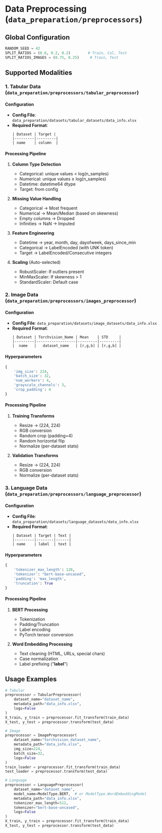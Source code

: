 # Data Preprocessing (`data_preparation/preprocessors`) 

## Global Configuration
```python
RANDOM_SEED = 42
SPLIT_RATIOS = (0.6, 0.2, 0.2)        # Train, Cal, Test
SPLIT_RATIOS_IMAGES = (0.75, 0.25)     # Train, Test
```

## Supported Modalities

### 1. Tabular Data (`data_preparation/preprocessors/tabular_preprocessor`) 
#### Configuration
- **Config File**: `data_preparation/datasets/tabular_datasets/data_info.xlsx`
- **Required Format**:
   ```
   | Dataset | Target |
   |---------|---------|
   | name    | column  |
   ```

#### Processing Pipeline
1. **Column Type Detection**
   - Categorical: unique values < log(n_samples)
   - Numerical: unique values ≥ log(n_samples)
   - Datetime: datetime64 dtype
   - Target: from config

2. **Missing Value Handling**
   - Categorical → Most frequent
   - Numerical → Mean/Median (based on skewness)
   - Empty columns → Dropped
   - Infinities → NaN → Imputed

3. **Feature Engineering**
   - Datetime → year, month, day, dayofweek, days_since_min
   - Categorical → LabelEncoded (with UNK token)
   - Target → LabelEncoded/Consecutive integers

4. **Scaling** (Auto-selected)
   - RobustScaler: If outliers present
   - MinMaxScaler: If skewness > 1
   - StandardScaler: Default case

### 2. Image Data (`data_preparation/preprocessors/images_preprocessor`) 
#### Configuration
- **Config File**: `data_preparation/datasets/image_datasets/data_info.xlsx`
- **Required Format**:
   ```
   | Dataset | Torchvision_Name | Mean    | STD     |
   |---------|------------------|---------|---------|
   |  name   |   dataset_name   | [r,g,b] | [r,g,b] |
   ```

#### Hyperparameters
```python
{
    'img_size': 224,
    'batch_size': 32,
    'num_workers': 4,
    'grayscale_channels': 3,
    'crop_padding': 4
}
```

#### Processing Pipeline
1. **Training Transforms**
   - Resize → (224, 224)
   - RGB conversion
   - Random crop (padding=4)
   - Random horizontal flip
   - Normalize (per-dataset stats)

2. **Validation Transforms**
   - Resize → (224, 224)
   - RGB conversion
   - Normalize (per-dataset stats)

### 3. Language Data (`data_preparation/preprocessors/language_preprocessor`) 
#### Configuration
- **Config File**: `data_preparation/datasets/language_datasets/data_info.xlsx`
- **Required Format**:
   ```
   | Dataset | Target | Text |
   |---------|--------|------|
   | name    | label  | text |
   ```

#### Hyperparameters
```python
{
    'tokenizer_max_length': 128,
    'tokenizer': "bert-base-uncased",
    'padding': 'max_length',
    'truncation': True
}
```

#### Processing Pipeline
1. **BERT Processing**
   - Tokenization
   - Padding/Truncation
   - Label encoding
   - PyTorch tensor conversion

2. **Word Embedding Processing**
   - Text cleaning (HTML, URLs, special chars)
   - Case normalization
   - Label prefixing ("__label__")

## Usage Examples
```python
# Tabular
preprocessor = TabularPreprocessor(
    dataset_name="dataset_name",
    metadata_path="data_info.xlsx",
    logs=False
)
X_train, y_train = preprocessor.fit_transform(train_data)
X_test, y_test = preprocessor.transform(test_data)

# Image
preprocessor = ImagePreprocessor(
    dataset_name="torchvision_dataset_name",
    metadata_path="data_info.xlsx",
    img_size=224,
    batch_size=32,
    logs=False
)
train_loader = preprocessor.fit_transform(train_data)
test_loader = preprocessor.transform(test_data)

# Language
preprocessor = LanguagePreprocessor(
    dataset_name="dataset_name",
    model_name=ModelType.BERT,  # or ModelType.WordEmbeddingModel
    metadata_path="data_info.xlsx",
    tokenizer_max_length=512,
    tokenizer="bert-base-uncased",
    logs=False
)
X_train, y_train = preprocessor.fit_transform(train_data)
X_test, y_test = preprocessor.transform(test_data)
```